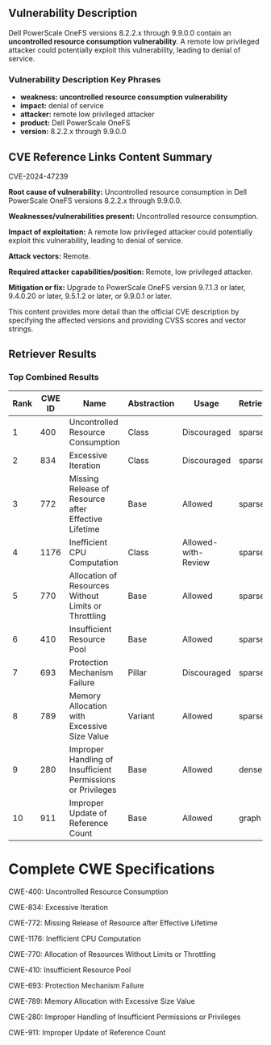 ## Vulnerability Description
Dell PowerScale OneFS versions 8.2.2.x through 9.9.0.0 contain an **uncontrolled resource consumption vulnerability**. A remote low privileged attacker could potentially exploit this vulnerability, leading to denial of service.

### Vulnerability Description Key Phrases
- **weakness:** **uncontrolled resource consumption vulnerability**
- **impact:** denial of service
- **attacker:** remote low privileged attacker
- **product:** Dell PowerScale OneFS
- **version:** 8.2.2.x through 9.9.0.0

## CVE Reference Links Content Summary
CVE-2024-47239

**Root cause of vulnerability:**
Uncontrolled resource consumption in Dell PowerScale OneFS versions 8.2.2.x through 9.9.0.0.

**Weaknesses/vulnerabilities present:**
Uncontrolled resource consumption.

**Impact of exploitation:**
A remote low privileged attacker could potentially exploit this vulnerability, leading to denial of service.

**Attack vectors:**
Remote.

**Required attacker capabilities/position:**
Remote, low privileged attacker.

**Mitigation or fix:**
Upgrade to PowerScale OneFS version 9.7.1.3 or later, 9.4.0.20 or later, 9.5.1.2 or later, or 9.9.0.1 or later.

This content provides more detail than the official CVE description by specifying the affected versions and providing CVSS scores and vector strings.

## Retriever Results

### Top Combined Results

| Rank | CWE ID | Name | Abstraction | Usage  | Retrievers | Individual Scores |
|------|--------|------|-------------|-------|------------|-------------------|
| 1 | 400 | Uncontrolled Resource Consumption | Class | Discouraged | sparse | 0.227 |
| 2 | 834 | Excessive Iteration | Class | Discouraged | sparse | 0.204 |
| 3 | 772 | Missing Release of Resource after Effective Lifetime | Base | Allowed | sparse | 0.188 |
| 4 | 1176 | Inefficient CPU Computation | Class | Allowed-with-Review | sparse | 0.185 |
| 5 | 770 | Allocation of Resources Without Limits or Throttling | Base | Allowed | sparse | 0.182 |
| 6 | 410 | Insufficient Resource Pool | Base | Allowed | sparse | 0.179 |
| 7 | 693 | Protection Mechanism Failure | Pillar | Discouraged | sparse | 0.177 |
| 8 | 789 | Memory Allocation with Excessive Size Value | Variant | Allowed | sparse | 0.177 |
| 9 | 280 | Improper Handling of Insufficient Permissions or Privileges  | Base | Allowed | dense | 0.553 |
| 10 | 911 | Improper Update of Reference Count | Base | Allowed | graph | 0.002 |



# Complete CWE Specifications

CWE-400: Uncontrolled Resource Consumption

CWE-834: Excessive Iteration

CWE-772: Missing Release of Resource after Effective Lifetime

CWE-1176: Inefficient CPU Computation

CWE-770: Allocation of Resources Without Limits or Throttling

CWE-410: Insufficient Resource Pool

CWE-693: Protection Mechanism Failure

CWE-789: Memory Allocation with Excessive Size Value

CWE-280: Improper Handling of Insufficient Permissions or Privileges 

CWE-911: Improper Update of Reference Count